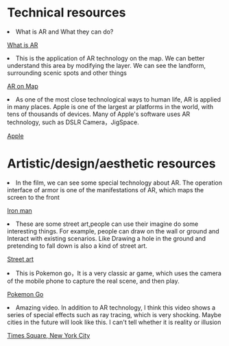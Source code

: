 <h1>  Technical resources </h1>
  <li> What is AR and What they can do?</li>
  <p><a href="https://arvr.google.com/ar/">What is AR</a></p>
  
  <li>This is the application of AR technology on the map. We can better understand this area by modifying the layer. We can see the landform, surrounding scenic spots and other things</li>
  <p><a href="https://www.google.com/maps/@43.8006579,-79.3614688,8798m/data=!3m1!1e3!5m2!1e3!1e4?hl=zh_cn">AR on Map</a></p>
  
  <li>As one of the most close technological ways to human life, AR is applied in many places. Apple is one of the largest ar platforms in the world, with tens of thousands of devices. Many of Apple's software uses AR technology, such as DSLR Camera，JigSpace. </li>
  <p><a href="https://www.apple.com/ca/augmented-reality/">Apple</a></p>
  
  
  
  
  
  
  
  
<h1> Artistic/design/aesthetic resources </h1>
<li>In the film, we can see some special technology about AR. The operation interface of armor is one of the manifestations of AR, which maps the screen to the front</li>
<p><a href="https://www.youtube.com/watch?v=8ugaeA-nMTc">Iron man</a></p>

<li>These are some street art,people can use their imagine do some interesting things. For example, people can draw on the wall or ground and Interact with existing scenarios. Like Drawing a hole in the ground and pretending to fall down is also a kind of street art.</li> 
<p><a href="https://www.youtube.com/watch?v=K0N4LVynvvM">Street art<a/></p>


<li>This is Pokemon go，It is a very classic ar game, which uses the camera of the mobile phone to capture the real scene, and then play.</li>
<p><a href="https://pokemongolive.com/">Pokemon Go</a></p>

<li>Amazing video. In addition to AR technology, I think this video shows a series of special effects such as ray tracing, which is very shocking. Maybe cities in the future will look like this. I can't tell whether it is reality or illusion</li>
<p><a href="https://www.youtube.com/watch?v=F8MN0o6RS9o">Times Square, New York City</a></p>

  




